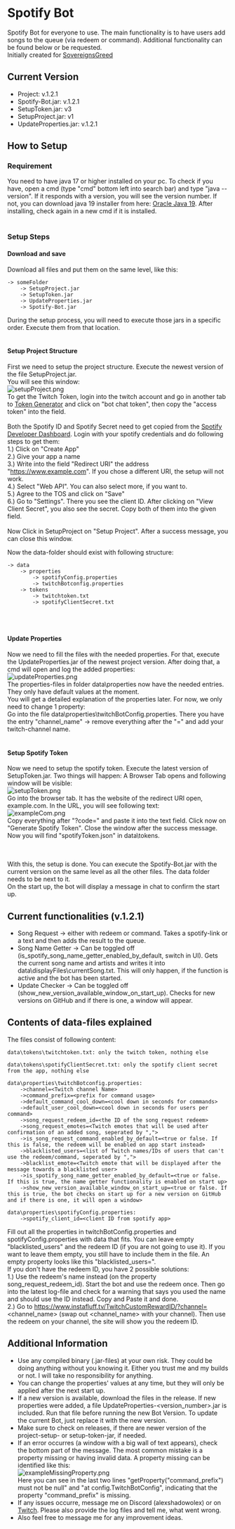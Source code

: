 # Spotify Bot
Spotify Bot for everyone to use. The main functionality is to have users add songs to the queue (via redeem or command). Additional functionality can be found below or be requested.<br>
Initially created for [SovereignsGreed](https://www.twitch.tv/sovereignsgreed)

## Current Version
* Project: v.1.2.1
* Spotify-Bot.jar: v.1.2.1
* SetupToken.jar: v3
* SetupProject.jar: v1
* UpdateProperties.jar: v.1.2.1

## How to Setup

### Requirement
You need to have java 17 or higher installed on your pc. To check if you have, open a cmd (type "cmd" bottom left into search bar) and type "java --version". If it responds with a version, you will see the version number. If not, you can download java 19 installer from here: [Oracle Java 19](https://download.oracle.com/java/19/archive/jdk-19.0.2_windows-x64_bin.msi).
After installing, check again in a new cmd if it is installed.
<br><br>

### Setup Steps
#### Download and save
Download all files and put them on the same level, like this:
````
-> someFolder
    -> SetupProject.jar
    -> SetupToken.jar
    -> UpdateProperties.jar
    -> Spotify-Bot.jar
````
During the setup process, you will need to execute those jars in a specific order. Execute them from that location.
<br><br>
#### Setup Project Structure
First we need to setup the project structure. Execute the newest version of the file SetupProject.jar.<br>
You will see this window:
<br>
![setupProject.png](images/setupProject.png)
<br>
To get the Twitch Token, login into the twitch account and go in another tab to [Token Generator](https://twitchtokengenerator.com/) and click on "bot chat token", then copy the "access token" into the field.
<br><br>
Both the Spotify ID and Spotify Secret need to get copied from the [Spotify Developer Dashboard](https://developer.spotify.com/dashboard). Login with your spotify credentials and do following steps to get them:<br>
1.) Click on "Create App"<br>
2.) Give your app a name<br>
3.) Write into the field "Redirect URI" the address "https://www.example.com". If you chose a different URI, the setup will not work.<br>
4.) Select "Web API". You can also select more, if you want to.<br>
5.) Agree to the TOS and click on "Save"<br>
6.) Go to "Settings". There you see the client ID. After clicking on "View Client Secret", you also see the secret. Copy both of them into the given field.<br>
<br>
Now Click in SetupProject on "Setup Project". After a success message, you can close this window.

Now the data-folder should exist with following structure:
````
-> data
    -> properties
        -> spotifyConfig.properties
        -> twitchBotconfig.properties
    -> tokens
        -> twitchtoken.txt
        -> spotifyClientSecret.txt
````
<br><br>
#### Update Properties
Now we need to fill the files with the needed properties. For that, execute the UpdateProperties.jar of the newest project version.
After doing that, a cmd will open and log the added properties:<br>
![updateProperties.png](images/updateProperties.png)
<br>
The properties-files in folder data\properties now have the needed entries. They only have default values at the moment.<br>
You will get a detailed explanation of the properties later. For now, we only need to change 1 property:<br>
Go into the file data\properties\twitchBotConfig.properties. There you have the entry "channel_name" -> remove everything after the "=" and add your twitch-channel name.
<br><br>
#### Setup Spotify Token
Now we need to setup the spotify token. Execute the latest version of SetupToken.jar. Two things will happen: A Browser Tab opens and following window will be visible:<br>
![setupToken.png](images/setupToken.png)
<br>
Go into the browser tab. It has the website of the redirect URI open, example.com. In the URL, you will see following text:<br>
![exampleCom.png](images/exampleCom.png)
<br>
Copy everything after "?code=" and paste it into the text field. Click now on "Generate Spotify Token". Close the window after the success message.
<br>
Now you will find "spotifyToken.json" in data\tokens\. 
<br><br><br>

With this, the setup is done. You can execute the Spotify-Bot.jar with the current version on the same level as all the other files. The data folder needs to be next to it.<br>
On the start up, the bot will display a message in chat to confirm the start up. <br>

## Current functionalities (v.1.2.1)
* Song Request -> either with redeem or command. Takes a spotify-link or a text and then adds the result to the queue.
* Song Name Getter -> Can be toggled off (is_spotify_song_name_getter_enabled_by_default, switch in UI). Gets the current song name and artists and writes it into data\displayFiles\currentSong.txt. This will only happen, if the function is active and the bot has been started.
* Update Checker -> Can be toggled off (show_new_version_available_window_on_start_up). Checks for new versions on GitHub and if there is one, a window will appear.

## Contents of data-files explained
The files consist of following content:
````
data\tokens\twitchtoken.txt: only the twitch token, nothing else
````
````
data\tokens\spotifyClientSecret.txt: only the spotify client secret from the app, nothing else
````
````
data\properties\twitchBotconfig.properties:
    ->channel=<Twitch channel Name>
    ->command_prefix=<prefix for command usage>
    ->default_command_cool_down=<cool down in seconds for commands>
    ->default_user_cool_down=<cool down in seconds for users per command>
    ->song_request_redeem_id=<the ID of the song request redeem>
    ->song_request_emotes=<Twitch emotes that will be used after confirmation of an added song, seperated by ",">
    ->is_song_request_command_enabled_by_default=<true or false. If this is false, the redeem will be enabled on app start instead>
    ->blacklisted_users=<list of Twitch names/IDs of users that can't use the redeem/command, seperated by ",">
    ->blacklist_emote=<Twitch emote that will be displayed after the message towards a blacklisted user>
    ->is_spotify_song_name_getter_enabled_by_default=<true or false. If this is true, the name getter functionality is enabled on start up>
    ->show_new_version_available_window_on_start_up=<true or false. If this is true, the bot checks on start up for a new version on GitHub and if there is one, it will open a window>
````
````
data\properties\spotifyConfig.properties:
    ->spotify_client_id=<client ID from spotify app>
````
Fill out all the properties in twitchBotConfig.properties and spotifyConfig.properties with data that fits. You can leave empty "blacklisted_users" and the redeem ID (if you are not going to use it). If you want to leave them empty, you still have to include them in the file. An empty property looks like this "blacklisted_users=".
<br>
If you don't have the redeem ID, you have 2 possible solutions:<br>
1.) Use the redeem's name instead (on the property song_request_redeem_id). Start the bot and use the redeem once. Then go into the latest log-file and check for a warning that says you used the name and should use the ID instead. Copy and Paste it and done.<br>
2.) Go to https://www.instafluff.tv/TwitchCustomRewardID/?channel=<channel_name> (swap out <channel_name> with your channel). Then use the redeem on your channel, the site will show you the redeem ID.


## Additional Information
* Use any compiled binary (.jar-files) at your own risk. They could be doing anything without you knowing it. Either you trust me and my builds or not. I will take no responsibility for anything.
* You can change the properties' values at any time, but they will only be applied after the next start up.
* If a new version is available, download the files in the release. If new properties were added, a file UpdateProperties-<version_number>.jar is included. Run that file before running the new Bot Version. To update the current Bot, just replace it with the new version.
* Make sure to check on releases, if there are newer version of the project-setup- or setup-token-jar, if needed.
* If an error occurres (a window with a big wall of text appears), check the bottom part of the message. The most common mistake is a property missing or having invalid data. A property missing can be identified like this: <br>
  ![exampleMissingProperty.png](images/exampleMissingProperty.png)
  <br>
  Here you can see in the last two lines "getProperty("command_prefix") must not be null" and "at config.TwitchBotConfig", indicating that the property "command_prefix" is missing.
* If any issues occurre, message me on Discord (alexshadowolex) or on [Twitch](https://twitch.tv/alexshadowolex). Please also provide the log files and tell me, what went wrong.
* Also feel free to message me for any improvement ideas.